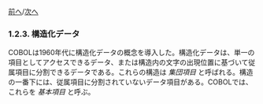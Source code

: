 <!--navi start-->
[前へ](1-2-2.md)/[次へ](1-2-4.md)
<!--navi end-->
### 1.2.3. 構造化データ

COBOLは1960年代に構造化データの概念を導入した。構造化データは、単一の項目としてアクセスできるデータ、または構造内の文字の出現位置に基づいて従属項目に分割できるデータである。これらの構造は _集団項目_ と呼ばれる。構造の一番下には、従属項目に分割されていないデータ項目がある。COBOLでは、これらを _基本項目_ と呼ぶ。

